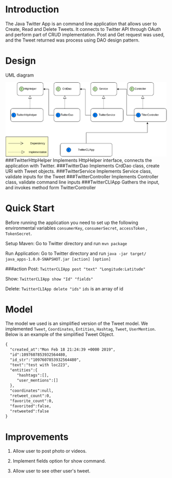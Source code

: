 # Introduction
The Java Twitter App is an command line application that allows user to Create, Read
and Delete Tweets. It connects to Twitter API through OAuth and 
perform part of CRUD implementation. Post and Get request was used, and
the Tweet returned was process using DAO design pattern.
# Design
 UML diagram
 
 ![UML_diagram](src/main/resources/UML.png)
###TwitterHttpHelper
Implements HttpHelper interface, connects the application with Twitter.
###TwitterDao
Implements CrdDao class, create URI with Tweet objects.
###TwitterService
Implements Service class, validate inputs for the Tweet
###TwitterController
Implements Controller class, validate command line inputs
###TwitterCLIApp
Gathers the input, and invokes method form TwitterController
# Quick Start
Before running the application you need to set up the following 
environmental variables `consumerKey`, `consumerSecret`, `accessToken`
, `TokenSecret`. 

Setup Maven: Go to Twitter directory and run `mvn package`

Run Application: Go to Twitter directory and run `java -jar target/
java_apps-1.0.0-SNAPSHOT.jar [action] [option]`

###action
Post:
`TwitterCLIApp post "text" "Longitude:Latitude"`

Show:
`TwitterCLIApp show "Id" "fields"`

Delete:
`TwitterCLIApp delete "ids"`   `ids` is an array of id 

# Model
The model we used is an simplified version of the Tweet model.
We implemented `Tweet`, `Coordinates`, `Entities`, `Hashtag`, `Tweet`,
 `UserMention`. Below is an example of the simplified Tweet
 Object.
 ```
{
   "created_at":"Mon Feb 18 21:24:39 +0000 2019",
   "id":1097607853932564480,
   "id_str":"1097607853932564480",
   "text":"test with loc223",
   "entities":{
      "hashtags":[],      
      "user_mentions":[]  
   },
   "coordinates":null,  
   "retweet_count":0,
   "favorite_count":0,
   "favorited":false,
   "retweeted":false
}
```
# Improvements
1. Allow user to post photo or videos.

2. Implement fields option for show command.

3. Allow user to see other user's tweet.